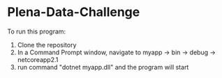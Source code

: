 # Plena-Data-Challenge
To run this program:
1. Clone the repository
2. In a Command Prompt window, navigate to myapp -> bin -> debug -> netcoreapp2.1
3. run command "dotnet myapp.dll" and the program will start

